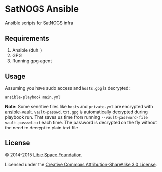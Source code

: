 # SatNOGS Ansible

Ansible scripts for SatNOGS infra

## Requirements

1. Ansible (duh..)
2. GPG
3. Running gpg-agent

## Usage

Assuming you have sudo access and `hosts.gpg` is decrypted:

```
ansible-playbook main.yml
```

**Note:** Some sensitive files like `hosts` and `private.yml` are
    encrypted with [ansible-vault][]. `vault-passwd.txt.gpg` is
    automatically decrypted during playbook run. That saves us time
    from running `--vault-password-file vault-passwd.txt` each time.
    The password is decrypted on the fly without the need to decrypt
    to plain text file.

[ansible-vault]: http://docs.ansible.com/playbooks_vault.html

## License

&copy; 2014-2015 [Libre Space Foundation](http://librespacefoundation.org).

Licensed under the [Creative Commons Attribution-ShareAlike 3.0 License](LICENSE).

